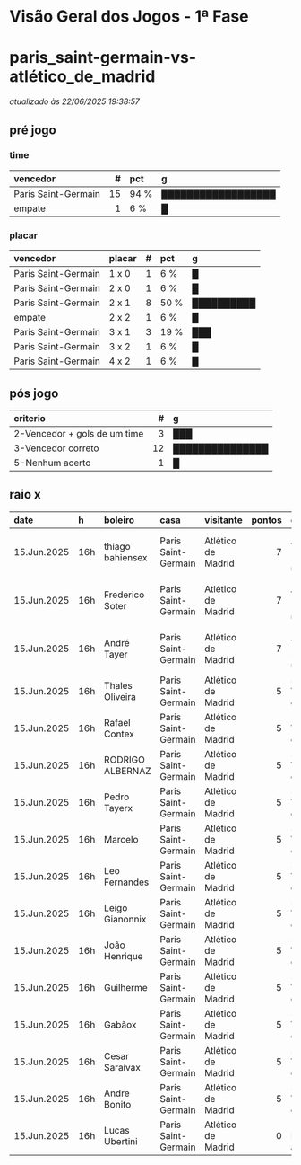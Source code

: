 # Visão Geral dos Jogos - 1ª Fase

# paris_saint-germain-vs-atlético_de_madrid

_atualizado às 22/06/2025 19:38:57_

## pré jogo

### time

| vencedor            |   # | pct   | g                  |
|:--------------------|----:|:------|:-------------------|
| Paris Saint-Germain |  15 | 94 %  | ██████████████████ |
| empate              |   1 | 6 %   | █                  |

### placar

| vencedor            | placar   |   # | pct   | g          |
|:--------------------|:---------|----:|:------|:-----------|
| Paris Saint-Germain | 1 x 0    |   1 | 6 %   | █          |
| Paris Saint-Germain | 2 x 0    |   1 | 6 %   | █          |
| Paris Saint-Germain | 2 x 1    |   8 | 50 %  | ██████████ |
| empate              | 2 x 2    |   1 | 6 %   | █          |
| Paris Saint-Germain | 3 x 1    |   3 | 19 %  | ███        |
| Paris Saint-Germain | 3 x 2    |   1 | 6 %   | █          |
| Paris Saint-Germain | 4 x 2    |   1 | 6 %   | █          |

## pós jogo

| criterio                     |   # | g               |
|:-----------------------------|----:|:----------------|
| 2-Vencedor + gols de um time |   3 | ███             |
| 3-Vencedor correto           |  12 | ███████████████ |
| 5-Nenhum acerto              |   1 | █               |

## raio x

| date        | h   | boleiro          | casa                | visitante          |   pontos | criteiro                     | bol_placar   | bol_time            | real_placar   | real_time           |
|:------------|:----|:-----------------|:--------------------|:-------------------|---------:|:-----------------------------|:-------------|:--------------------|:--------------|:--------------------|
| 15.Jun.2025 | 16h | thiago bahiensex | Paris Saint-Germain | Atlético de Madrid |        7 | 2-Vencedor + gols de um time | 2 x 0        | Paris Saint-Germain | 4 x 0         | Paris Saint-Germain |
| 15.Jun.2025 | 16h | Frederico Soter  | Paris Saint-Germain | Atlético de Madrid |        7 | 2-Vencedor + gols de um time | 1 x 0        | Paris Saint-Germain | 4 x 0         | Paris Saint-Germain |
| 15.Jun.2025 | 16h | André Tayer      | Paris Saint-Germain | Atlético de Madrid |        7 | 2-Vencedor + gols de um time | 4 x 2        | Paris Saint-Germain | 4 x 0         | Paris Saint-Germain |
| 15.Jun.2025 | 16h | Thales Oliveira  | Paris Saint-Germain | Atlético de Madrid |        5 | 3-Vencedor correto           | 2 x 1        | Paris Saint-Germain | 4 x 0         | Paris Saint-Germain |
| 15.Jun.2025 | 16h | Rafael Contex    | Paris Saint-Germain | Atlético de Madrid |        5 | 3-Vencedor correto           | 3 x 1        | Paris Saint-Germain | 4 x 0         | Paris Saint-Germain |
| 15.Jun.2025 | 16h | RODRIGO ALBERNAZ | Paris Saint-Germain | Atlético de Madrid |        5 | 3-Vencedor correto           | 3 x 1        | Paris Saint-Germain | 4 x 0         | Paris Saint-Germain |
| 15.Jun.2025 | 16h | Pedro Tayerx     | Paris Saint-Germain | Atlético de Madrid |        5 | 3-Vencedor correto           | 2 x 1        | Paris Saint-Germain | 4 x 0         | Paris Saint-Germain |
| 15.Jun.2025 | 16h | Marcelo          | Paris Saint-Germain | Atlético de Madrid |        5 | 3-Vencedor correto           | 3 x 1        | Paris Saint-Germain | 4 x 0         | Paris Saint-Germain |
| 15.Jun.2025 | 16h | Leo Fernandes    | Paris Saint-Germain | Atlético de Madrid |        5 | 3-Vencedor correto           | 2 x 1        | Paris Saint-Germain | 4 x 0         | Paris Saint-Germain |
| 15.Jun.2025 | 16h | Leigo Gianonnix  | Paris Saint-Germain | Atlético de Madrid |        5 | 3-Vencedor correto           | 3 x 2        | Paris Saint-Germain | 4 x 0         | Paris Saint-Germain |
| 15.Jun.2025 | 16h | João Henrique    | Paris Saint-Germain | Atlético de Madrid |        5 | 3-Vencedor correto           | 2 x 1        | Paris Saint-Germain | 4 x 0         | Paris Saint-Germain |
| 15.Jun.2025 | 16h | Guilherme        | Paris Saint-Germain | Atlético de Madrid |        5 | 3-Vencedor correto           | 2 x 1        | Paris Saint-Germain | 4 x 0         | Paris Saint-Germain |
| 15.Jun.2025 | 16h | Gabãox           | Paris Saint-Germain | Atlético de Madrid |        5 | 3-Vencedor correto           | 2 x 1        | Paris Saint-Germain | 4 x 0         | Paris Saint-Germain |
| 15.Jun.2025 | 16h | Cesar Saraivax   | Paris Saint-Germain | Atlético de Madrid |        5 | 3-Vencedor correto           | 2 x 1        | Paris Saint-Germain | 4 x 0         | Paris Saint-Germain |
| 15.Jun.2025 | 16h | Andre Bonito     | Paris Saint-Germain | Atlético de Madrid |        5 | 3-Vencedor correto           | 2 x 1        | Paris Saint-Germain | 4 x 0         | Paris Saint-Germain |
| 15.Jun.2025 | 16h | Lucas Ubertini   | Paris Saint-Germain | Atlético de Madrid |        0 | 5-Nenhum acerto              | 2 x 2        | empate              | 4 x 0         | Paris Saint-Germain |